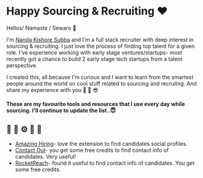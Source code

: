 # Happy Sourcing & Recruiting :heart:
Hellos/ Namaste / Sewaro :pray:

I'm [Nanda Kishore Subba](https://www.linkedin.com/in/nandakishoresubba/) and I'm a full stack recruiter with deep interest in sourcing & recruiting. I just love the process of finding top talent for a given role. I've experience working with early stage ventures/startups- most recently got a chance to build 2 early stage tech startups from a talent perspective.

I created this, all because I'm curious and I want to learn from the smartest people around the world on cool stuff related to sourcing and recruitng. And share my experience with you :raised_hands: :muscle: :sunglasses: 
<br />

#### These are my favourite tools and resources that I use every day while sourcing. I'll continue to update the list..:innocent:

## :toolbox: :telescope: :gear: :wrench: :nut_and_bolt:
*  [Amazing Hiring](https://chrome.google.com/webstore/detail/amazinghiring/didkfdopbffjkpolefhpcjkohcpalicd?hl=en)- love the extension to find candidates social profiles.
*  [Contact Out](https://chrome.google.com/webstore/detail/find-anyones-email-contac/jjdemeiffadmmjhkbbpglgnlgeafomjo)- you get some free credits to find contact info of candidates. Very useful!
*  [RocketReach](https://rocketreach.co/)- found it useful to find contact info of candidates. You get some free credits. 
